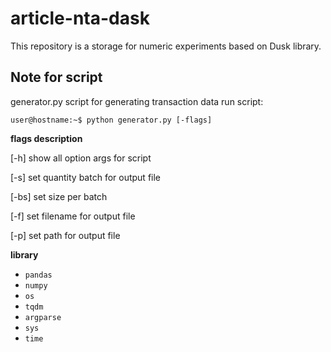 # article-nta-dask
This repository is a storage for numeric experiments based on Dusk library.

## Note for script
generator.py script for generating transaction data
run script:

```console
user@hostname:~$ python generator.py [-flags]
```

**flags description**

[-h] show all option args for script

[-s] set quantity batch for output file

[-bs] set size per batch 

[-f] set filename for output file

[-p] set path for output file

**library**
- `pandas`
- `numpy` 
- `os`
- `tqdm`
- `argparse`
- `sys`
- `time`

